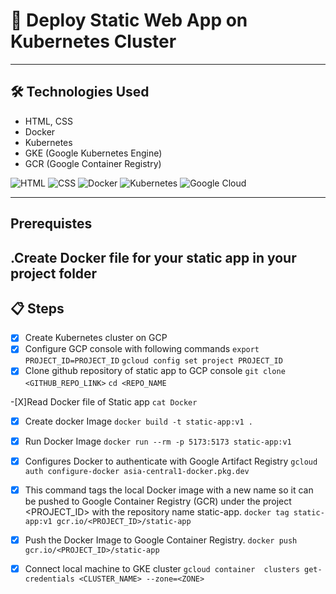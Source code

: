 # 🚀 Deploy Static Web App on Kubernetes Cluster

---

## 🛠 Technologies Used

- HTML, CSS  
- Docker  
- Kubernetes  
- GKE (Google Kubernetes Engine)  
- GCR (Google Container Registry)  

![HTML](https://img.icons8.com/color/48/html-5--v1.png)
![CSS](https://img.icons8.com/color/48/css3.png)
![Docker](https://img.icons8.com/color/48/docker.png)
![Kubernetes](https://img.icons8.com/color/48/kubernetes.png)
![Google Cloud](https://img.icons8.com/color/48/google-cloud.png)

---
## Prerequistes
  .Create Docker file for your static app in your project folder
---

## 📋 Steps
-[x] Create Kubernetes cluster on GCP
-[x] Configure GCP console with following commands
```export PROJECT_ID=PROJECT_ID```
```gcloud config set project PROJECT_ID```
-[x] Clone github repository of static app to GCP console
```git clone <GITHUB_REPO_LINK>```
```cd <REPO_NAME```

-[X]Read Docker file of Static app
```cat Docker```

-[x] Create docker Image 
```docker build -t static-app:v1 .```

-[x] Run Docker Image
```docker run --rm -p 5173:5173 static-app:v1```

-[x] Configures Docker to authenticate with Google Artifact Registry
```gcloud auth configure-docker asia-central1-docker.pkg.dev```

-[x] This command tags the local Docker image with a new name so it can be pushed to Google Container Registry (GCR) under the project <PROJECT_ID> with the repository name static-app.
```docker tag static-app:v1 gcr.io/<PROJECT_ID>/static-app```

-[X] Push the Docker Image to Google Container Registry.
```docker push gcr.io/<PROJECT_ID>/static-app```

-[x] Connect local machine to GKE cluster
```gcloud container  clusters get-credentials <CLUSTER_NAME> --zone=<ZONE>```


